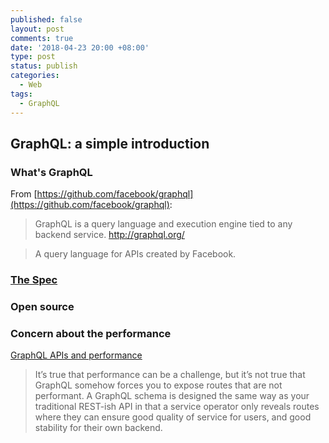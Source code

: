 ```yaml
---
published: false
layout: post
comments: true
date: '2018-04-23 20:00 +08:00'
type: post
status: publish
categories:
  - Web
tags:
  - GraphQL
---
```

## GraphQL: a simple introduction

### What's GraphQL

From [https://github.com/facebook/graphql](https://github.com/facebook/graphql): 

> GraphQL is a query language and execution engine tied to any backend service. http://graphql.org/ 

> A query language for APIs created by Facebook. 

### [The Spec](https://github.com/facebook/graphql)

### Open source



### Concern about the performance

[GraphQL APIs and performance](https://brandur.org/fragments/graphql-performance)

> It’s true that performance can be a challenge, but it’s not true that GraphQL somehow forces you to expose routes that are not performant. A GraphQL schema is designed the same way as your traditional REST-ish API in that a service operator only reveals routes where they can ensure good quality of service for users, and good stability for their own backend.



